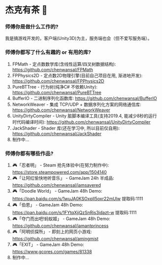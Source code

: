 # 杰克有茶 👋

### 师傅你是做什么工作的?  
我是搞游戏开发的，客户端(Unity3D)为主，服务端也会（但不爱写服务端）。  

### 师傅你都写了什么有趣的 or 有用的库?  
1. FPMath - 定点数数学库(含线性运算/四叉树数据结构): https://github.com/chenwansal/FPMath  
2. FPPhysics2D - 定点数2D物理引擎(目前自己项目在用, 渐进地开发): https://github.com/chenwansal/FPPhysics2D  
3. PureBTTree - 行为树(纯净C# 不依赖Unity): https://github.com/chenwansal/PureBTTree  
4. BufferIO - 二进制序列化函数库: https://github.com/chenwansal/BufferIO  
5. NetworkWeaver - 集成 TCP/UDP + 数据序列化方案的网络通信库: https://github.com/chenwansal/NetworkWeaver  
6. UnityDirtyCompiler - Unity 脏脚本编译工具(支持2019.4, 能减少8秒的运行时代码编译时间): https://github.com/chenwansal/UnityDirtyCompiler  
7. JackShader - Shader 库(还在学习中, 所以目前仅自用): https://github.com/chenwansal/JackShader  
8. 制作中...  

### 师傅你都有哪些作品?
1. 🎮「忍者明」 - Steam 抢先体验中(在努力制作中): https://store.steampowered.com/app/1504140  
2. 🎮「让阿红愉快地听音乐」 - GameJam 24h 半成品: https://github.com/chenwansal/jamsavered  
3. 🎮「Doodle World」 - GameJam 48h Demo: https://pan.baidu.com/s/1wuJA0KSOxpIl5oxr22mUlw 提取码:1111  
4. 🎮「伯恩」 - GameJam 48h Demo: https://pan.baidu.com/s/1FYtqXjiQzSnRis3idazt-w 提取码:1111
5. 🎮「夺门而出吧!蚂蚁姬」 - GameJam 48h Demo: https://github.com/chenwansal/jamantprincess  
6. 🎮「阿明侦探所」 - 即刻上的网页小游戏: https://github.com/chenwansal/amingmist  
7. 🎮「EXIT」 - GameJam 48h Demo: https://www.gcores.com/games/81338  
8. 制作中...  
